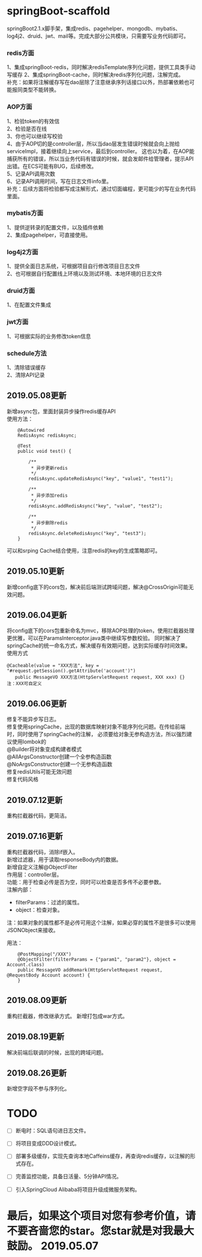 # springBoot-scaffold
springBoot2.1.x脚手架，集成redis、pagehelper、mongodb、mybatis、log4j2、druid、jwt、mail等。完成大部分公共模块，只需要写业务代码即可。
### redis方面
1、集成springBoot-redis，同时解决redisTemplate序列化问题，提供工具类手动写缓存
2、集成springBoot-cache，同时解决redis序列化问题，注解完成。  
补充：如果将注解缓存写在dao层除了注意继承序列话接口以外，热部署依赖也可能报同类型不能转换。
### AOP方面
1、检验token的有效信  
2、检验是否在线    
3、你也可以继续写校验  
4、由于AOP切的是controller层，所以当dao层发生错误时候就会向上抛给serviceImpl，接着继续向上service，最后到controller。
这也以为着，在AOP能捕获所有的错误，所以当业务代码有错误的时候，就会发邮件给管理者，提示API出错。在ECS可能有BUG，后续修改。  
5、记录API调用次数  
6、记录API调用时间，写在日志文件info里。  
补充：后续方面将检验都写成注解形式，通过切面编程，更可能少的写在业务代码里面。
### mybatis方面
1、提供逆转录的配置文件，以及插件依赖  
2、集成pagehelper，可直接使用。  
### log4j2方面
1、提供全面日志系统，可根据项目自行修改项目日志文件  
2、也可根据自行配置线上环境以及测试环境、本地环境的日志文件
### druid方面
1、在配置文件集成
### jwt方面
1、可根据实际的业务修改token信息
### schedule方法
1、清除错误缓存  
2、清除API记录

## 2019.05.08更新
新增async包，里面封装异步操作redis缓存API  
使用方法：  

```
    @Autowired
    RedisAsync redisAsync;

    @Test
    public void test() {

        /**
         * 异步更新redis
         */
        redisAsync.updateRedisAsync("key", "value1", "test1");

        /**
         * 异步添加redis
         */
        redisAsync.addRedisAsync("key", "value", "test2");

        /**
         * 异步删除redis
         */
        redisAsync.deleteRedisAsync("key", "test3");
    }
```
可以和srping Cache结合使用，注意redis的key的生成策略即可。
## 2019.05.10更新
新增config底下的cors包，解决前后端测试跨域问题，解决@CrossOrigin可能无效问题。

## 2019.06.04更新
将config底下的cors包重新命名为mvc，移除AOP处理的token，使用拦截器处理更优雅，可以在ParamsInterceptor.java类中继续写参数校验。
同时解决了springCache的统一命名方式，解决缓存有效期问题，达到实际缓存时间效果。  
使用方式
```
@Cacheable(value = "XXX方法", key = "#request.getSession().getAttribute('account')")
   public MessageVO XXX方法(HttpServletRequest request, XXX xxx) {}
注：XXX可自定义
```
## 2019.06.06更新
修复不能异步写日志。  
修复使用springCache，出现的数据库映射对象不能序列化问题。在传给前端时，同时使用了springCache的注解，
必须要给对象无参构造方法，所以强烈建议使用lombok的  
@Builder将对象变成构建者模式  
@AllArgsConstructor创建一个全参构造函数  
@NoArgsConstructor创建一个无参构造函数  
修复redisUtils可能无效问题  
修复代码风格  

## 2019.07.12更新
重构拦截器代码，更简洁。

## 2019.07.16更新
重构拦截器代码，消除if嵌入。  
新增过滤器，用于读取responseBody内的数据。  
新增自定义注解@ObjectFilter  
作用层：controller层。  
功能：用于检查必传是否为空，同时可以检查是否多传不必要参数。  
注解内部：
 * filterParams：过滤的属性。
 * object：检查对象。
 
注：如果对象的属性都不是必传可用这个注解，如果必穿的属性不是很多可以使用JSONObject来接收。  
   
用法：
```
    @PostMapping("/XXX")
    @ObjectFilter(filterParams = {"param1", "param2"}, object = Account.class)
    public MessageVO addRemark(HttpServletRequest request, @RequestBody Account account) {
    }
```
## 2019.08.09更新
重构拦截器，修改继承方式。
新增打包成war方式。

## 2019.08.19更新
解决前端后联调的时候，出现的跨域问题。

## 2019.08.26更新
新增空字段不参与序列化。

# TODO
- [ ] 断电时：SQL语句进日志文件。
- [ ] 将项目变成DDD设计模式。
- [ ] 部署多级缓存，实现先查询本地Caffeins缓存，再查询redis缓存，以注解的形式存在。
- [ ] 完善监控功能，具备日活量、5分钟API情况。
- [ ] 引入SpringCloud Alibaba将项目升级成微服务架构。  


# 最后，如果这个项目对您有参考价值，请不要吝啬您的star。您star就是对我最大鼓励。 2019.05.07

